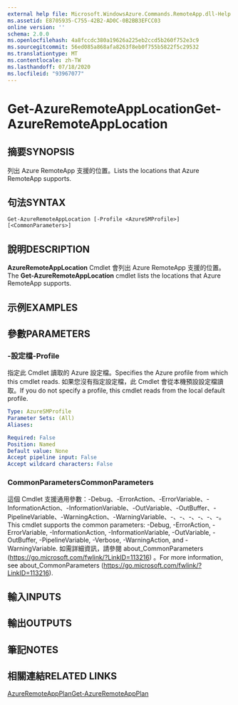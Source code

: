 ```yaml
---
external help file: Microsoft.WindowsAzure.Commands.RemoteApp.dll-Help.xml
ms.assetid: E8705935-C755-42B2-AD0C-0B2BB3EFCC03
online version: ''
schema: 2.0.0
ms.openlocfilehash: 4a8fccdc380a19626a225eb2ccd5b260f752e3c9
ms.sourcegitcommit: 56ed085a868afa8263f8eb0f755b5822f5c29532
ms.translationtype: MT
ms.contentlocale: zh-TW
ms.lasthandoff: 07/18/2020
ms.locfileid: "93967077"
---
```

# <span data-ttu-id="3cb53-101">Get-AzureRemoteAppLocation</span><span class="sxs-lookup"><span data-stu-id="3cb53-101">Get-AzureRemoteAppLocation</span></span>

## <span data-ttu-id="3cb53-102">摘要</span><span class="sxs-lookup"><span data-stu-id="3cb53-102">SYNOPSIS</span></span>
<span data-ttu-id="3cb53-103">列出 Azure RemoteApp 支援的位置。</span><span class="sxs-lookup"><span data-stu-id="3cb53-103">Lists the locations that Azure RemoteApp supports.</span></span>

## <span data-ttu-id="3cb53-104">句法</span><span class="sxs-lookup"><span data-stu-id="3cb53-104">SYNTAX</span></span>

```
Get-AzureRemoteAppLocation [-Profile <AzureSMProfile>] [<CommonParameters>]
```

## <span data-ttu-id="3cb53-105">說明</span><span class="sxs-lookup"><span data-stu-id="3cb53-105">DESCRIPTION</span></span>
<span data-ttu-id="3cb53-106">**AzureRemoteAppLocation** Cmdlet 會列出 Azure RemoteApp 支援的位置。</span><span class="sxs-lookup"><span data-stu-id="3cb53-106">The **Get-AzureRemoteAppLocation** cmdlet lists the locations that Azure RemoteApp supports.</span></span>

## <span data-ttu-id="3cb53-107">示例</span><span class="sxs-lookup"><span data-stu-id="3cb53-107">EXAMPLES</span></span>

## <span data-ttu-id="3cb53-108">參數</span><span class="sxs-lookup"><span data-stu-id="3cb53-108">PARAMETERS</span></span>

### <span data-ttu-id="3cb53-109">-設定檔</span><span class="sxs-lookup"><span data-stu-id="3cb53-109">-Profile</span></span>
<span data-ttu-id="3cb53-110">指定此 Cmdlet 讀取的 Azure 設定檔。</span><span class="sxs-lookup"><span data-stu-id="3cb53-110">Specifies the Azure profile from which this cmdlet reads.</span></span>
<span data-ttu-id="3cb53-111">如果您沒有指定設定檔，此 Cmdlet 會從本機預設設定檔讀取。</span><span class="sxs-lookup"><span data-stu-id="3cb53-111">If you do not specify a profile, this cmdlet reads from the local default profile.</span></span>

```yaml
Type: AzureSMProfile
Parameter Sets: (All)
Aliases: 

Required: False
Position: Named
Default value: None
Accept pipeline input: False
Accept wildcard characters: False
```

### <span data-ttu-id="3cb53-112">CommonParameters</span><span class="sxs-lookup"><span data-stu-id="3cb53-112">CommonParameters</span></span>
<span data-ttu-id="3cb53-113">這個 Cmdlet 支援通用參數：-Debug、-ErrorAction、-ErrorVariable、-InformationAction、-InformationVariable、-OutVariable、-OutBuffer、-PipelineVariable、-WarningAction、-WarningVariable、-、-、-、-、-、-。</span><span class="sxs-lookup"><span data-stu-id="3cb53-113">This cmdlet supports the common parameters: -Debug, -ErrorAction, -ErrorVariable, -InformationAction, -InformationVariable, -OutVariable, -OutBuffer, -PipelineVariable, -Verbose, -WarningAction, and -WarningVariable.</span></span> <span data-ttu-id="3cb53-114">如需詳細資訊，請參閱 about_CommonParameters (https://go.microsoft.com/fwlink/?LinkID=113216) 。</span><span class="sxs-lookup"><span data-stu-id="3cb53-114">For more information, see about_CommonParameters (https://go.microsoft.com/fwlink/?LinkID=113216).</span></span>

## <span data-ttu-id="3cb53-115">輸入</span><span class="sxs-lookup"><span data-stu-id="3cb53-115">INPUTS</span></span>

## <span data-ttu-id="3cb53-116">輸出</span><span class="sxs-lookup"><span data-stu-id="3cb53-116">OUTPUTS</span></span>

## <span data-ttu-id="3cb53-117">筆記</span><span class="sxs-lookup"><span data-stu-id="3cb53-117">NOTES</span></span>

## <span data-ttu-id="3cb53-118">相關連結</span><span class="sxs-lookup"><span data-stu-id="3cb53-118">RELATED LINKS</span></span>

[<span data-ttu-id="3cb53-119">AzureRemoteAppPlan</span><span class="sxs-lookup"><span data-stu-id="3cb53-119">Get-AzureRemoteAppPlan</span></span>](./Get-AzureRemoteAppPlan.md)


